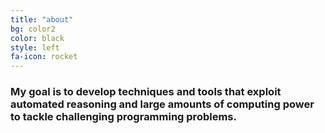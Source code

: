 ```yaml
---
title: "about"
bg: color2
color: black
style: left
fa-icon: rocket
---
```




### My goal is to develop techniques and tools that exploit automated reasoning and large amounts of computing power to tackle challenging programming problems.
